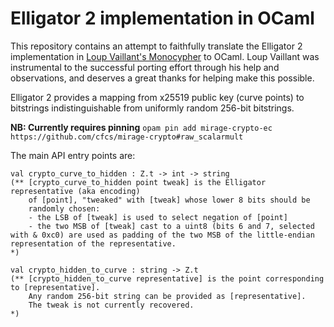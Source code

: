 # Elligator 2 implementation in OCaml

This repository contains an attempt to faithfully translate the Elligator 2 implementation in [Loup Vaillant's Monocypher](https://github.com/LoupVaillant/Monocypher) to OCaml. Loup Vaillant was instrumental to the successful porting effort through his help and observations, and deserves a great thanks for helping make this possible.

Elligator 2 provides a mapping from x25519 public key (curve points) to bitstrings indistinguishable from uniformly random 256-bit bitstrings.

**NB: Currently requires pinning** `opam pin add mirage-crypto-ec https://github.com/cfcs/mirage-crypto#raw_scalarmult`

The main API entry points are:

```
val crypto_curve_to_hidden : Z.t -> int -> string
(** [crypto_curve_to_hidden point tweak] is the Elligator representative (aka encoding)
    of [point], "tweaked" with [tweak] whose lower 8 bits should be
    randomly chosen:
    - the LSB of [tweak] is used to select negation of [point]
    - the two MSB of [tweak] cast to a uint8 (bits 6 and 7, selected with & 0xc0) are used as padding of the two MSB of the little-endian representation of the representative.
*)

val crypto_hidden_to_curve : string -> Z.t
(** [crypto_hidden_to_curve representative] is the point corresponding to [representative].
    Any random 256-bit string can be provided as [representative].
    The tweak is not currently recovered.
*)
```